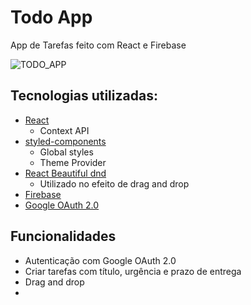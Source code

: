 # Todo App

App de Tarefas feito com React e Firebase

![TODO_APP](./readme_assets/Tasks.gif)

## Tecnologias utilizadas:

- [React](https://reactjs.org/)
  - Context API
- [styled-components](https://styled-components.com/)
  - Global styles
  - Theme Provider
- [React Beautiful dnd](https://github.com/atlassian/react-beautiful-dnd)
  - Utilizado no efeito de drag and drop
- [Firebase](https://firebase.google.com/)
- [Google OAuth 2.0](https://developers.google.com/identity/protocols/oauth2)

## Funcionalidades

- Autenticação com Google OAuth 2.0
- Criar tarefas com título, urgência e prazo de entrega
- Drag and drop
- 
